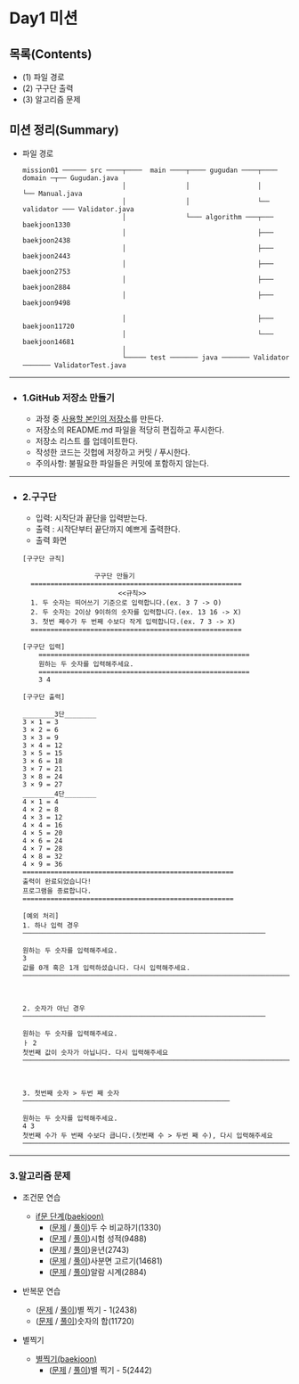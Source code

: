 # Day1 미션
## 목록(Contents)
- (1) 파일 경로
- (2) 구구단 출력
- (3) 알고리즘 문제

## 미션 정리(Summary)  
- 파일 경로
    ````
    mission01 ────── src ────┬────  main ────┬──── gugudan ────┬──── domain ─┬── Gugudan.java
                             │               │                 │             └── Manual.java
                             │               │                 └── validator ─── Validator.java
                             │               └─── algorithm ───┬─── baekjoon1330
                             │                                 ├─── baekjoon2438
                             │                                 ├─── baekjoon2443
                             │                                 ├─── baekjoon2753
                             │                                 ├─── baekjoon2884
                             │                                 ├─── baekjoon9498
  
                             │                                 ├─── baekjoon11720
                             │                                 └─── baekjoon14681
                             │  
                             └───── test ─────── java ─────── Validator ─────── ValidatorTest.java
    ````
***
- ### 1.GitHub 저장소 만들기
    - 과정 중 [사용할 본인의 저장소](https://github.com/pbg0205/codesquad-cocoa-java)를 만든다.
    - 저장소의 README.md 파일을 적당히 편집하고 푸시한다.
    - 저장소 리스트 를 업데이트한다.
    - 작성한 코드는 깃헙에 저장하고 커밋 / 푸시한다.
    - 주의사항: 불필요한 파일들은 커밋에 포함하지 않는다.
***    
- ### 2.구구단
    - 입력: 시작단과 끝단을 입력받는다.
    - 출력 : 시작단부터 끝단까지 예쁘게 출력한다.
    - 출력 화면
    ```
    [구구단 규칙]
    
                      구구단 만들기                    
      =====================================================
                            <<규칙>>                      
      1. 두 숫자는 띄어쓰기 기준으로 입력합니다.(ex. 3 7 -> O)
      2. 두 숫자는 2이상 9이하의 숫자를 입력합니다.(ex. 13 16 -> X)
      3. 첫번 째수가 두 번째 수보다 작게 입력합니다.(ex. 7 3 -> X)
      =====================================================

    ````

    ````
    [구구단 입력]
        =====================================================
        원하는 두 숫자를 입력해주세요.
        =====================================================        
        3 4
    ````
  
    ````
  [구구단 출력]
  
  ________3단________
  3 × 1 = 3
  3 × 2 = 6
  3 × 3 = 9
  3 × 4 = 12
  3 × 5 = 15
  3 × 6 = 18
  3 × 7 = 21
  3 × 8 = 24
  3 × 9 = 27
  ________4단________
  4 × 1 = 4
  4 × 2 = 8
  4 × 3 = 12
  4 × 4 = 16
  4 × 5 = 20
  4 × 6 = 24
  4 × 7 = 28
  4 × 8 = 32
  4 × 9 = 36
  =====================================================
  출력이 완료되었습니다!
  프로그램을 종료합니다.
  =====================================================
    ````
  
    ````
    [예외 처리]
    1. 하나 입력 경우 ─────────────────────────────────────────────────────────────
  
    원하는 두 숫자를 입력해주세요.
    3
    값를 0개 혹은 1개 입력하셨습니다. 다시 입력해주세요.
  ───────────────────────────────────────────────────────────────────────────────
  
  
  
    2. 숫자가 아닌 경우─────────────────────────────────────────────────────────────
  
  원하는 두 숫자를 입력해주세요.
  ㅏ 2
  첫번째 값이 숫자가 아닙니다. 다시 입력해주세요
  ───────────────────────────────────────────────────────────────────────────────  
  
  
  
    3. 첫번째 숫자 > 두번 째 숫자────────────────────────────────────────────────────
  
  원하는 두 숫자를 입력해주세요.
  4 3
  첫번째 수가 두 번째 수보다 큽니다.(첫번째 수 > 두번 째 수), 다시 입력해주세요
  ───────────────────────────────────────────────────────────────────────────────  
    ````
   
   
 ***  
### 3.알고리즘 문제
- 조건문 연습
    - [if문 단계(baekjoon)](https://www.acmicpc.net/step/4)
        - ([문제](https://www.acmicpc.net/problem/1330) / [풀이]())두 수 비교하기(1330)
        - ([문제](https://www.acmicpc.net/problem/9498) / [풀이]())시험 성적(9488)
        - ([문제](https://www.acmicpc.net/problem/2753) / [풀이]())윤년(2743)
        - ([문제](https://www.acmicpc.net/problem/14681) / [풀이]())사분면 고르기(14681)
        - ([문제](https://www.acmicpc.net/problem/2884) / [풀이]())알람 시계(2884)
- 반복문 연습
    - ([문제](https://www.acmicpc.net/problem/2438) / [풀이]())별 찍기 - 1(2438)
    - ([문제](https://www.acmicpc.net/problem/11720) / [풀이]())숫자의 합(11720)

- 별찍기
    - [별찍기(baekjoon)](https://www.acmicpc.net/workbook/view/20)
        - ([문제](https://www.acmicpc.net/problem/2442) / [풀이]())별 찍기 - 5(2442)
        